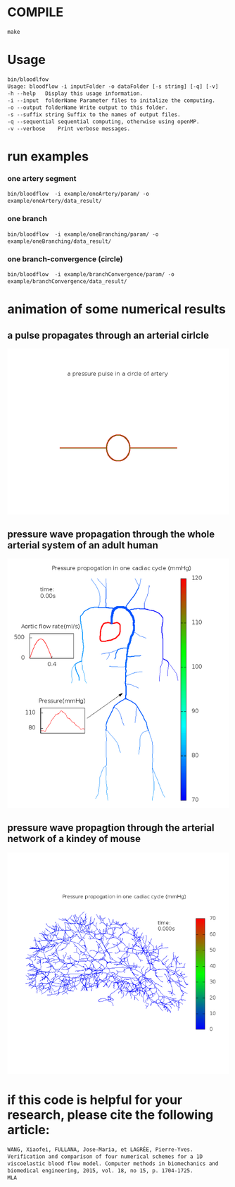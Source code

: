 # COMPILE
```
make
```
# Usage
```
bin/bloodlfow
Usage: bloodflow -i inputFolder -o dataFolder [-s string] [-q] [-v]
-h --help	Display this usage information.
-i --input	folderName Parameter files to initalize the computing.
-o --output	folderName Write output to this folder.
-s --suffix	string Suffix to the names of output files.
-q --sequential sequential computing, otherwise using openMP.
-v --verbose	Print verbose messages.
```
# run examples
### one artery segment
```
bin/bloodflow  -i example/oneArtery/param/ -o example/oneArtery/data_result/
```
### one branch
```
bin/bloodflow  -i example/oneBranching/param/ -o example/oneBranching/data_result/
```
### one branch-convergence (circle)
```
bin/bloodflow  -i example/branchConvergence/param/ -o example/branchConvergence/data_result/
```
# animation of some numerical results
## a pulse propagates through an arterial cirlcle
![Alt Text](https://github.com/XavierAtShanghai/biosim/blob/master/animation/convert.gif)
## pressure wave propagation through the whole arterial system of an adult human
![Alt Text](https://github.com/XavierAtShanghai/biosim/blob/master/animation/heart2fig.gif)
## pressure wave propagtion through the arterial network of a kindey of mouse
![Alt Text](https://github.com/XavierAtShanghai/biosim/blob/master/animation/kidneyM1.gif)

# if this code is helpful for your research, please cite the following article:
```
WANG, Xiaofei, FULLANA, Jose-Maria, et LAGRÉE, Pierre-Yves. Verification and comparison of four numerical schemes for a 1D viscoelastic blood flow model. Computer methods in biomechanics and biomedical engineering, 2015, vol. 18, no 15, p. 1704-1725.
MLA	
```
